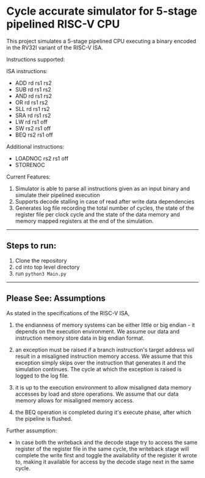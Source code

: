 # Cycle accurate simulator for 5-stage pipelined RISC-V CPU

This project simulates a 5-stage pipelined CPU executing a binary encoded in the RV32I variant of the RISC-V ISA.

Instructions supported:

ISA instructions:

- ADD rd rs1 rs2
- SUB rd rs1 rs2
- AND rd rs1 rs2
- OR rd rs1 rs2
- SLL rd rs1 rs2
- SRA rd rs1 rs2
- LW rd rs1 off
- SW rs2 rs1 off
- BEQ rs2 rs1 off

Additional instructions:

- LOADNOC rs2 rs1 off
- STORENOC

Current Features:

1. Simulator is able to parse all instructions given as an input binary and simulate their pipelined execution
2. Supports decode stalling in case of read after write data dependencies
3. Generates log file recording the total number of cycles, the state of the register file per clock cycle and the state of the data memory and memory mapped registers at the end of the simulation.

<hr>

## Steps to run:

1. Clone the repository
2. cd into top level directory
3. run `python3 Main.py`

<hr>

## Please See: Assumptions

As stated in the specifications of the RISC-V ISA,

1. the endianness of memory systems can be either little or big endian - it depends on the execution environment. We assume our data and instruction memory store data in big endian format.

2. an exception must be raised if a branch instruction's target address wil result in a misaligned instruction memory access. We assume that this exception simply skips over the instruction that generates it and the simulation continues. The cycle at which the exception is raised is logged to the log file.

3. it is up to the execution environment to allow misaligned data memory accesses by load and store operations. We assume that our data memory allows for misaligned memory access.

4. the BEQ operation is completed during it's execute phase, after which the pipeline is flushed.

Further assumption:

- In case both the writeback and the decode stage try to access the same register of the register file in the same cycle, the writeback stage will complete the write first and toggle the availability of the register it wrote to, making it available for access by the decode stage next in the same cycle.
